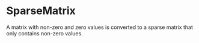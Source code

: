 # SparseMatrix
A matrix with non-zero and zero values is converted to a sparse matrix that only contains non-zero values. 
